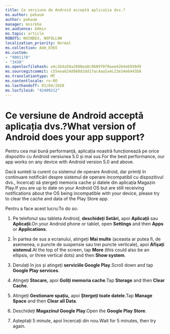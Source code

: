 ```yaml
---
title: Ce versiune de Android acceptă aplicația dvs.?
ms.author: pebaum
author: pebaum
manager: mnirkhe
ms.audience: Admin
ms.topic: article
ROBOTS: NOINDEX, NOFOLLOW
localization_priority: Normal
ms.collection: Adm_O365
ms.custom:
- "9001178"
- "3430"
ms.openlocfilehash: a4c2b4a58a2688ea8c968970f0aee4264eb939d9
ms.sourcegitcommit: c55eea624d960d2dd17ac4aa5a4c23e34e6443b8
ms.translationtype: MT
ms.contentlocale: ro-RO
ms.lasthandoff: 03/04/2020
ms.locfileid: "42409212"
---
```

# <a name="what-version-of-android-does-your-app-support"></a><span data-ttu-id="a618d-102">Ce versiune de Android acceptă aplicația dvs.?</span><span class="sxs-lookup"><span data-stu-id="a618d-102">What version of Android does your app support?</span></span>

<span data-ttu-id="a618d-103">Pentru cea mai bună performanță, aplicația noastră funcționează pe orice dispozitiv cu Android versiunea 5.0 și mai sus.</span><span class="sxs-lookup"><span data-stu-id="a618d-103">For the best performance, our app works on any device with Android version 5.0 and above.</span></span>

<span data-ttu-id="a618d-104">Dacă sunteți la curent cu sistemul de operare Android, dar primiți în continuare notificări despre sistemul de operare incompatibil cu dispozitivul dvs., încercați să ștergeți memoria cache și datele din aplicația Magazin Play.</span><span class="sxs-lookup"><span data-stu-id="a618d-104">If you are up to date on your Android OS but are still receiving notifications about the OS being incompatible with your device, please try to clear the cache and data of the Play Store app.</span></span>

<span data-ttu-id="a618d-105">Pentru a face acest lucru:</span><span class="sxs-lookup"><span data-stu-id="a618d-105">To do so:</span></span> 

1. <span data-ttu-id="a618d-106">Pe telefonul sau tableta Android, **deschideți Setări,** apoi **Aplicații** sau **Aplicații**.</span><span class="sxs-lookup"><span data-stu-id="a618d-106">On your Android phone or tablet, open **Settings** and then **Apps** or **Applications**.</span></span>

2. <span data-ttu-id="a618d-107">În partea de sus a ecranului, atingeți **Mai multe** (aceasta ar putea fi, de asemenea, o puncte de suspensie sau trei puncte verticale), apoi **Afișați sistemul**.</span><span class="sxs-lookup"><span data-stu-id="a618d-107">At the top of the screen, tap **More** (this could also be an ellipsis, or three vertical dots) and then **Show system**.</span></span> 

3. <span data-ttu-id="a618d-108">Derulați în jos și atingeți **serviciile Google Play**.</span><span class="sxs-lookup"><span data-stu-id="a618d-108">Scroll down and tap **Google Play services**.</span></span> 

4. <span data-ttu-id="a618d-109">Atingeți **Stocare,** apoi **Goliți memoria cache**.</span><span class="sxs-lookup"><span data-stu-id="a618d-109">Tap **Storage** and then **Clear Cache**.</span></span> 

5. <span data-ttu-id="a618d-110">Atingeți **Gestionare spațiu,** apoi **Ștergeți toate datele**.</span><span class="sxs-lookup"><span data-stu-id="a618d-110">Tap **Manage Space** and then **Clear all Data**.</span></span> 

6. <span data-ttu-id="a618d-111">Deschideți **Magazinul Google Play**.</span><span class="sxs-lookup"><span data-stu-id="a618d-111">Open the **Google Play Store**.</span></span> 

7. <span data-ttu-id="a618d-112">Așteptați 5 minute, apoi încercați din nou.</span><span class="sxs-lookup"><span data-stu-id="a618d-112">Wait for 5 minutes, then try again.</span></span> 